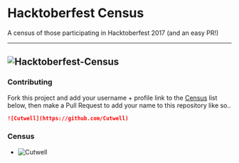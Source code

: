 # Hacktoberfest Census

A census of those participating in Hacktoberfest 2017 (and an easy PR!)

---
![Hacktoberfest-Census](https://github.com/Cutwell/Hacktoberfest-Census/blob/master/Hackcensus.png?raw=true "Hacktoberfest-Census")
---

### Contributing
Fork this project and add your username + profile link to the [Census](#Census) list below, then make a Pull Request to add your name to this repository like so..
```markdown
![Cutwell](https://github.com/Cutwell)
```

### Census
 - ![Cutwell](https://github.com/Cutwell)

